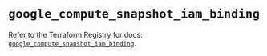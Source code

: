 # `google_compute_snapshot_iam_binding`

Refer to the Terraform Registry for docs: [`google_compute_snapshot_iam_binding`](https://registry.terraform.io/providers/hashicorp/google/6.44.0/docs/resources/compute_snapshot_iam_binding).
